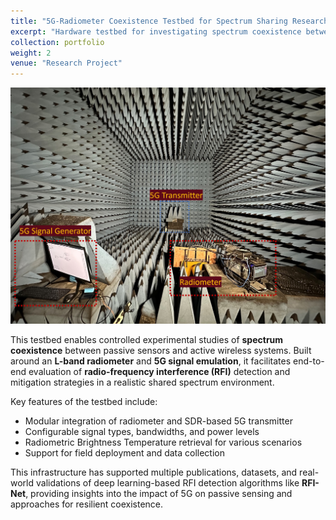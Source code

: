 ```yaml
---
title: "5G-Radiometer Coexistence Testbed for Spectrum Sharing Research"
excerpt: "Hardware testbed for investigating spectrum coexistence between L-band radiometers and 5G wireless communication systems<br/><img src='/images/5G_radiometer_overall.jpg'>"
collection: portfolio
weight: 2
venue: "Research Project"
---
```


![RFI-Net Overview](/images/5G_radiometer_overall.jpg)

This testbed enables controlled experimental studies of **spectrum coexistence** between passive sensors and active wireless systems. Built around an **L-band radiometer** and **5G signal emulation**, it facilitates end-to-end evaluation of **radio-frequency interference (RFI)** detection and mitigation strategies in a realistic shared spectrum environment.

Key features of the testbed include:

- Modular integration of radiometer and SDR-based 5G transmitter
- Configurable signal types, bandwidths, and power levels
- Radiometric Brightness Temperature retrieval for various scenarios
- Support for field deployment and data collection

This infrastructure has supported multiple publications, datasets, and real-world validations of deep learning-based RFI detection algorithms like **RFI-Net**, providing insights into the impact of 5G on passive sensing and approaches for resilient coexistence.
